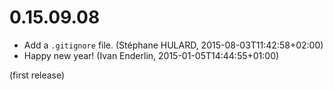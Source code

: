 # 0.15.09.08

  * Add a `.gitignore` file. (Stéphane HULARD, 2015-08-03T11:42:58+02:00)
  * Happy new year! (Ivan Enderlin, 2015-01-05T14:44:55+01:00)

(first release)
